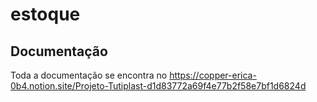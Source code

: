 # estoque

## Documentação
Toda a documentação se encontra no https://copper-erica-0b4.notion.site/Projeto-Tutiplast-d1d83772a69f4e77b2f58e7bf1d6824d


